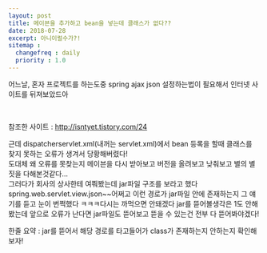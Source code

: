 ```yaml
---
layout: post
title: 메이븐을 추가하고 bean을 넣는데 클래스가 없다??
date: 2018-07-28
excerpt: 아니이럴수가?!
sitemap :
  changefreq : daily
  priority : 1.0
---
```


<div style="display:block">
  <p>
    어느날, 혼자 프로젝트를 하는도중 spring ajax json 설정하는법이 필요해서 인터넷 사이트를 뒤져보았드아
  </p><br/>
  
  참조한 사이트 : <a href="http://isntyet.tistory.com/24">http://isntyet.tistory.com/24</a>
  <p>
    근데 dispatcherservlet.xml(내꺼는 servlet.xml)에서 bean 등록을 할때 클래스를 찾지 못하는 오류가 생겨서 당황해버렸다! <br/>
    도대체 왜 오류를 못찾는지 메이븐을 다시 받아보고 버전을 올려보고 낮춰보고 별의 별짓을 다해본것같다...<br/>
    그러다가 회사의 상사한테 여쭤봤는데 jar파일 구조를 보라고 했다 spring.web.servlet.view.json~~어쩌고 이런 경로가 jar파일 안에 존재하는지
    그 얘기를 듣고 눈이 번쩍했다 ㅋㅋㅋ다시는 까먹으면 안돼겠다 jar를 뜯어볼생각은 1도 안해봤는데 앞으로 오류가 난다면 jar파일도 뜯어보고 뜯을 수
    있는건 전부 다 뜯어봐야겠다!
  </p>
  
</div>
<div style="block">
  한줄 요약 : jar를 뜯어서 해당 경로를 타고들어가 class가 존재하는지 안하는지 확인해보자!
</div>
